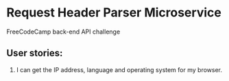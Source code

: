 # Request Header Parser Microservice

FreeCodeCamp back-end API challenge

## User stories:
1. I can get the IP address, language and operating system for my browser.
